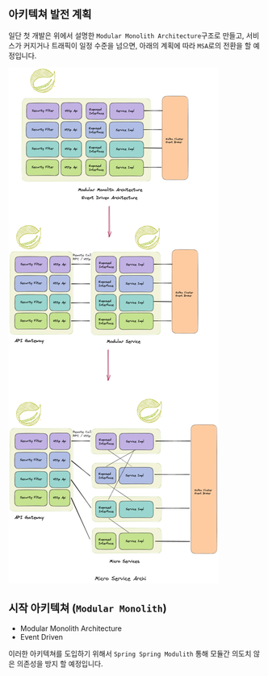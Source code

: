 ## 아키텍쳐 발전 계획
일단 첫 개발은 위에서 설명한 `Modular Monolith Architecture`구조로 만들고, 서비스가 커지거나 트래픽이 일정 수준을 넘으면, 아래의 계획에 따라 `MSA`로의 전환을 할 예정입니다.

![](./arhitecture_dev_plan.excalidraw.png)


## 시작 아키텍쳐 (`Modular Monolith`)
- Modular Monolith Architecture
- Event Driven

이러한 아키텍쳐를 도입하기 위해서 `Spring Spring Modulith` 통해 모듈간 의도치 않은 의존성을 방지 할 예정입니다.